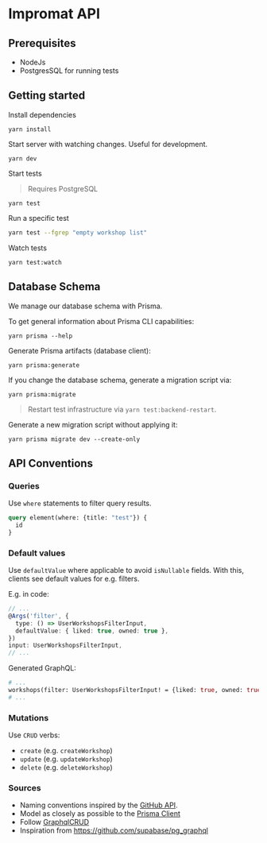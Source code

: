 # Impromat API

## Prerequisites

- NodeJs
- PostgresSQL for running tests

## Getting started

Install dependencies

```
yarn install
```

Start server with watching changes. Useful for development.

```
yarn dev
```

Start tests

> Requires PostgreSQL

```
yarn test
```

Run a specific test

```bash
yarn test --fgrep "empty workshop list"
```

Watch tests

```
yarn test:watch
```

## Database Schema

We manage our database schema with Prisma.

To get general information about Prisma CLI capabilities:

```
yarn prisma --help
```

Generate Prisma artifacts (database client):

```
yarn prisma:generate
```

If you change the database schema, generate a migration script via:

```
yarn prisma:migrate
```

> Restart test infrastructure via `yarn test:backend-restart`.

Generate a new migration script without applying it:

```
yarn prisma migrate dev --create-only
```

## API Conventions

### Queries

Use `where` statements to filter query results.

```graphql
query element(where: {title: "test"}) {
  id
}
```

### Default values

Use `defaultValue` where applicable to avoid `isNullable` fields. With this, clients see default values for e.g. filters.

E.g. in code:

```ts
// ...
@Args('filter', {
  type: () => UserWorkshopsFilterInput,
  defaultValue: { liked: true, owned: true },
})
input: UserWorkshopsFilterInput,
// ...
```

Generated GraphQL:

```graphql
# ...
workshops(filter: UserWorkshopsFilterInput! = {liked: true, owned: true}): [Workshop!]!
# ...
```

### Mutations

Use `CRUD` verbs:

- `create` (e.g. `createWorkshop`)
- `update` (e.g. `updateWorkshop`)
- `delete` (e.g. `deleteWorkshop`)

### Sources

- Naming conventions inspired by the [GitHub API](https://docs.github.com/en/graphql/reference/mutations).
- Model as closely as possible to the [Prisma Client](https://www.prisma.io/docs/concepts/components/prisma-client)
- Follow [GraphqlCRUD](https://graphqlcrud.org)
- Inspiration from https://github.com/supabase/pg_graphql
